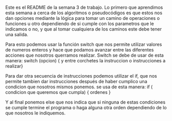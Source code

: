 Este es el README de la semana 3 de trabajo. 
Lo primero que aprendimos esta semana a cerca de los algoritmos o pseudocódigos es que estos nos dan opciones mediante la lógica para tomar un camino de operaciones o funciones u otro dependiendo de si cumple con los parametros que le indicamos o no, y que al tomar cualquiera de los caminos este debe tener una salida. 

Para esto podemos usar la función switch que nos permite utilizar valores de numeros enteros y hace que podamos avanzar entre las diferentes acciones que nosotros querramos realizar. Switch se debe de usar de esta manera:
switch (opcion)
{ y entre corchetes la instruccion o instrucciones a realizar}

Para dar otra secuencia de instrucciones podemos utilizar el if, que nos permite tambien dar instrucciones después de haber cumplico una condicion que nosotros mismos ponemos. 
se usa de esta manera: 
if ( condicion que queremos que cumpla)
{ ordenes }

Y al final ponemos else que nos indica que si ninguna de estas condiciones se cumple termine el programa o haga alguna otra orden dependiendo de lo que nosotros le indiquemos. 
